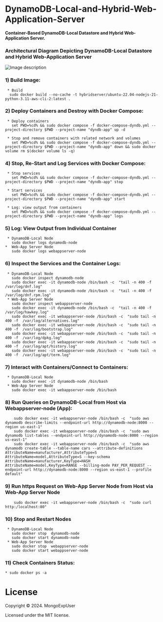 # DynamoDB-Local-and-Hybrid-Web-Application-Server
 
<strong> Container-Based  DynamoDB-Local Datastore and Hybrid Web-Application Server. </strong>

### Architectural Diagram Depicting DynamoDB-Local Datastore and Hybrid Web-Application Server
![Image description](https://github.com/MongoExpUser/Ubuntu-PostgreSQL-Pgvector-Image-and-Containers/blob/main/dynamodb-local-hybrid-webapp-server.png)

### 1) Build Image:                                                                                             
     * Build
      sudo docker build --no-cache -t hybridserver/ubuntu-22.04-nodejs-21-python-3.11-aws-cli-2:latest .

### 2) Deploy Containers and Destroy with Docker Compose:                                                                                             
     * Deploy containers 
       set PWD=%cd% && sudo docker compose -f docker-compose-dyndb.yml --project-directory $PWD --project-name "dyndb-app" up -d
     
     * Stop and remove containers with related network and volumes
       set PWD=%cd% && sudo docker compose -f docker-compose-dyndb.yml --project-directory $PWD --project-name "dyndb-app" down && sudo docker volume rm $(docker volume ls -q)

### 4) Stop, Re-Start and Log Services with Docker Compose: 
     * Stop services
       set PWD=%cd% && sudo docker compose -f docker-compose-dyndb.yml --project-directory $PWD --project-name "dyndb-app" stop
     
     * Start services
       set PWD=%cd% && sudo docker compose -f docker-compose-dyndb.yml --project-directory $PWD --project-name "dyndb-app" start
     
     * Log: view output from containers
       set PWD=%cd% && sudo docker compose -f docker-compose-dyndb.yml --project-directory $PWD --project-name "dyndb-app" logs 

### 5) Log: View Output from Individual Container
     * DynamoDB-Local Node 
       sudo docker logs dynamodb-node
    *  Web-App Server Node
       sudo docker logs webappserver-node

### 6) Inspect the Services and the Container Logs:
     * DynamoDB-Local Node
       sudo docker inspect dynamodb-node
       sudo docker exec -it dynamodb-node /bin/bash -c  "tail -n 400 -f  /var/log/dnf.log"  
       sudo docker exec -it dynamodb-node /bin/bash -c  "tail -n 400 -f  /var/log/dnf.rpm.log"
     * Web-App Server Node
       sudo docker inspect webappserver-node
       sudo docker exec -it dynamodb-node /bin/bash -c  "tail -n 400 -f  /var/log/hawkey.log"
       sudo docker exec -it webappserver-node /bin/bash -c  "sudo tail -n 400 -f  /var/log/alternatives.log"  
       sudo docker exec -it webappserver-node /bin/bash -c  "sudo tail -n 400 -f  /var/log/bootstrap.log" 
       sudo docker exec -it webappserver-node /bin/bash -c  "sudo tail -n 400 -f  /var/log/dpkg.log" 
       sudo docker exec -it webappserver-node /bin/bash -c  "sudo tail -n 400 -f  /var/log/apt/history.log" 
       sudo docker exec -it webappserver-node /bin/bash -c  "sudo tail -n 400 -f  /var/log/apt/term.log" 
 
### 7) Interact with Containers/Connect to Containers:                                                                                             
     * DynamoDB-Local Node 
       sudo docker exec -it dynamodb-node /bin/bash
     * Web-App Server Node
       sudo docker exec -it webappserver-node /bin/bash

### 8)  Run Queries on DynamoDB-Local from Host via Webappserver-node (App):                                                                                             
        sudo docker exec -it webappserver-node /bin/bash -c  "sudo aws dynamodb describe-limits --endpoint-url http://dynamodb-node:8000 --region us-east-1" 
        sudo docker exec -it webappserver-node /bin/bash -c  "sudo aws dynamodb list-tables --endpoint-url http://dynamodb-node:8000 --region us-east-1"
        sudo docker exec -it webappserver-node /bin/bash -c  "sudo aws dynamodb create-table --table-name cars --attribute-definitions AttributeName=manufacturer,AttributeType=S AttributeName=model,AttributeType=S --key-schema AttributeName=manufacturer,KeyType=HASH AttributeName=model,KeyType=RANGE --billing-mode PAY_PER_REQUEST --endpoint-url http://dynamodb-node:8000 --region us-east-1 --profile default"

### 9)  Run https Request on Web-App Server Node from Host via Web-App Server Node
        sudo docker exec -it webappserver-node /bin/bash -c  "sudo curl http:/localhost:80" 

### 10)  Stop and Restart Nodes
     * DynamoDB-Local Node
       sudo docker stop  dynamodb-node  
       sudo docker start dynamodb-node
     * Web-App Server Node
       sudo docker stop  webappserver-node  
       sudo docker start webappserver-node

### 11) Check Containers Status:                                                                                                                    
    * sudo docker ps -a



# License

Copyright © 2024. MongoExpUser

Licensed under the MIT license.
